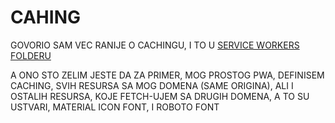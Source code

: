 # CAHING

GOVORIO SAM VEC RANIJE O CACHINGU, I TO U [SERVICE WORKERS FOLDERU](https://github.com/Rade58/apis_trying_out_and_practicing/tree/master/PROGRESSIVE%20WEB%20APPS/IMPORTANT%20PWA%20NOTES/SERVICE%20WORKERS)

A ONO STO ZELIM JESTE DA ZA PRIMER, MOG PROSTOG PWA, DEFINISEM CACHING, SVIH RESURSA SA MOG DOMENA (SAME ORIGINA), ALI I OSTALIH RESURSA, KOJE FETCH-UJEM SA DRUGIH DOMENA, A TO SU USTVARI, MATERIAL ICON FONT, I ROBOTO FONT

